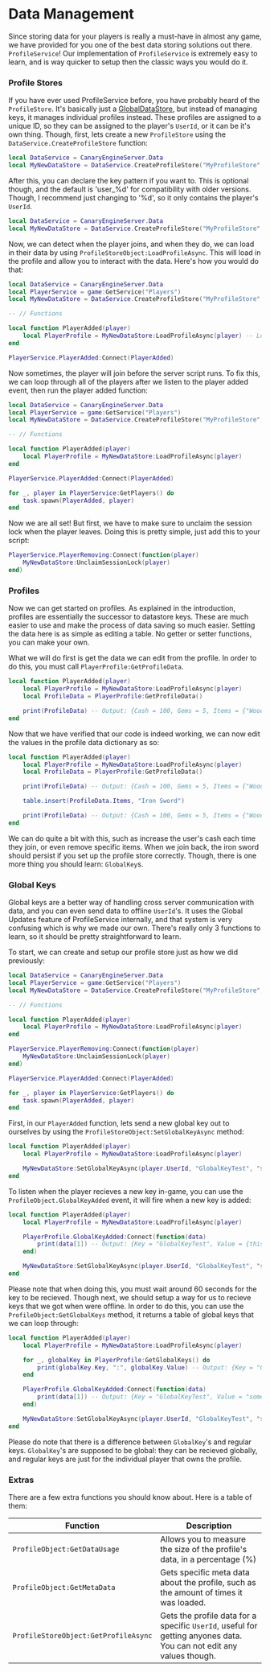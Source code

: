 # Data Management

Since storing data for your players is really a must-have in almost any game, we have provided for you one of the best data storing solutions out there. `ProfileService`! Our implementation of `ProfileService` is extremely easy to learn, and is way quicker to setup then the classic ways you would do it.

### Profile Stores

If you have ever used ProfileService before, you have probably heard of the `ProfileStore`. It's basically just a [GlobalDataStore](https://create.roblox.com/docs/reference/engine/classes/GlobalDataStore), but instead of managing keys, it manages individual profiles instead. These profiles are assigned to a unique ID, so they can be assigned to the player's `UserId`, or it can be it's own thing. Though, first, lets create a new `ProfileStore` using the `DataService.CreateProfileStore` function:

```lua
local DataService = CanaryEngineServer.Data
local MyNewDataStore = DataService.CreateProfileStore("MyProfileStore", {Cash = 100, Gems = 5, Items = {"Wooden Sword"}})
```

After this, you can declare the key pattern if you want to. This is optional though, and the default is 'user_%d' for compatibility with older versions. Though, I recommend just changing to '%d', so it only contains the player's `UserId`.

```lua
local DataService = CanaryEngineServer.Data
local MyNewDataStore = DataService.CreateProfileStore("MyProfileStore", {Cash = 100, Gems = 5, Items = {"Wooden Sword"}}, "%d") -- Change the pattern if you want to, it's better for usage
```

Now, we can detect when the player joins, and when they do, we can load in their data by using `ProfileStoreObject:LoadProfileAsync`. This will load in the profile and allow you to interact with the data. Here's how you would do that:

```lua
local DataService = CanaryEngineServer.Data
local PlayerService = game:GetService("Players")
local MyNewDataStore = DataService.CreateProfileStore("MyProfileStore", {Cash = 100, Gems = 5, Items = {"Wooden Sword"}}, "%d")

-- // Functions

local function PlayerAdded(player)
    local PlayerProfile = MyNewDataStore:LoadProfileAsync(player) -- Load the profile, you can also add an optional `reconcile` argument which reconciles the data
end

PlayerService.PlayerAdded:Connect(PlayerAdded)
```

Now sometimes, the player will join before the server script runs. To fix this, we can loop through all of the players after we listen to the player added event, then run the player added function:

```lua
local DataService = CanaryEngineServer.Data
local PlayerService = game:GetService("Players")
local MyNewDataStore = DataService.CreateProfileStore("MyProfileStore", {Cash = 100, Gems = 5, Items = {"Wooden Sword"}}, "%d")

-- // Functions

local function PlayerAdded(player)
    local PlayerProfile = MyNewDataStore:LoadProfileAsync(player)
end

PlayerService.PlayerAdded:Connect(PlayerAdded)

for _, player in PlayerService:GetPlayers() do
    task.spawn(PlayerAdded, player)
end
```

Now we are all set! But first, we have to make sure to unclaim the session lock when the player leaves. Doing this is pretty simple, just add this to your script:

```lua
PlayerService.PlayerRemoving:Connect(function(player)
    MyNewDataStore:UnclaimSessionLock(player)
end)
```

### Profiles

Now we can get started on profiles. As explained in the introduction, profiles are essentially the successor to datastore keys. These are much easier to use and make the process of data saving so much easier. Setting the data here is as simple as editing a table. No getter or setter functions, you can make your own.

What we will do first is get the data we can edit from the profile. In order to do this, you must call `PlayerProfile:GetProfileData`.

```lua
local function PlayerAdded(player)
    local PlayerProfile = MyNewDataStore:LoadProfileAsync(player)
    local ProfileData = PlayerProfile:GetProfileData()

    print(ProfileData) -- Output: {Cash = 100, Gems = 5, Items = {"Wooden Sword"}}
end
```

Now that we have verified that our code is indeed working, we can now edit the values in the profile data dictionary as so:

```lua
local function PlayerAdded(player)
    local PlayerProfile = MyNewDataStore:LoadProfileAsync(player)
    local ProfileData = PlayerProfile:GetProfileData()

    print(ProfileData) -- Output: {Cash = 100, Gems = 5, Items = {"Wooden Sword"}}

    table.insert(ProfileData.Items, "Iron Sword")

    print(ProfileData) -- Output: {Cash = 100, Gems = 5, Items = {"Wooden Sword", "Iron Sword"}}
end
```

We can do quite a bit with this, such as increase the user's cash each time they join, or even remove specific items. When we join back, the iron sword should persist if you set up the profile store correctly. Though, there is one more thing you should learn: `GlobalKey`s.

### Global Keys

Global keys are a better way of handling cross server communication with data, and you can even send data to offline `UserId`'s. It uses the Global Updates feature of ProfileService internally, and that system is very confusing which is why we made our own. There's really only 3 functions to learn, so it should be pretty straightforward to learn.

To start, we can create and setup our profile store just as how we did previously:

```lua
local DataService = CanaryEngineServer.Data
local PlayerService = game:GetService("Players")
local MyNewDataStore = DataService.CreateProfileStore("MyProfileStore", {Cash = 100, Gems = 5, Items = {"Wooden Sword"}}, "%d")

-- // Functions

local function PlayerAdded(player)
    local PlayerProfile = MyNewDataStore:LoadProfileAsync(player)
end

PlayerService.PlayerRemoving:Connect(function(player)
    MyNewDataStore:UnclaimSessionLock(player)
end)

PlayerService.PlayerAdded:Connect(PlayerAdded)

for _, player in PlayerService:GetPlayers() do
    task.spawn(PlayerAdded, player)
end
```

First, in our `PlayerAdded` function, lets send a new global key out to ourselves by using the `ProfileStoreObject:SetGlobalKeyAsync` method:

```lua
local function PlayerAdded(player)
    local PlayerProfile = MyNewDataStore:LoadProfileAsync(player)

    MyNewDataStore:SetGlobalKeyAsync(player.UserId, "GlobalKeyTest", "somerandomstringdata") -- The first argument is the player who is recieving it, and the others are the key name followed by the value
end
```

To listen when the player recieves a new key in-game, you can use the `ProfileObject.GlobalKeyAdded` event, it will fire when a new key is added:

```lua
local function PlayerAdded(player)
    local PlayerProfile = MyNewDataStore:LoadProfileAsync(player)

    PlayerProfile.GlobalKeyAdded:Connect(function(data)
        print(data[1]) -- Output: {Key = "GlobalKeyTest", Value = {this = "is a test"}, KeyId = 1}
    end)

    MyNewDataStore:SetGlobalKeyAsync(player.UserId, "GlobalKeyTest", "somerandomstringdata")
end
```

Please note that when doing this, you must wait around 60 seconds for the key to be recieved. Though next, we should setup a way for us to recieve keys that we got when were offline. In order to do this, you can use the `ProfileObject:GetGlobalKeys` method, it returns a table of global keys that we can loop through:

```lua
local function PlayerAdded(player)
    local PlayerProfile = MyNewDataStore:LoadProfileAsync(player)

    for _, globalKey in PlayerProfile:GetGlobalKeys() do
        print(globalKey.Key, ":", globalKey.Value) -- Output: {Key = "GlobalKeyTest", Value = "somerandomstringdata", KeyId = 1}
    end

    PlayerProfile.GlobalKeyAdded:Connect(function(data)
        print(data[1]) -- Output: {Key = "GlobalKeyTest", Value = "somerandomstringdata", KeyId = 2}
    end)

    MyNewDataStore:SetGlobalKeyAsync(player.UserId, "GlobalKeyTest", "somerandomstringdata")
end
```

Please do note that there is a difference between `GlobalKey`'s and regular keys. `GlobalKey`'s are supposed to be global: they can be recieved globally, and regular keys are just for the individual player that owns the profile.

### Extras

There are a few extra functions you should know about. Here is a table of them: 

|Function|Description|
|-|-|
|`ProfileObject:GetDataUsage`|Allows you to measure the size of the profile's data, in a percentage (%)|
|`ProfileObject:GetMetaData`|Gets specific meta data about the profile, such as the amount of times it was loaded.|
|`ProfileStoreObject:GetProfileAsync`|Gets the profile data for a specific `UserId`, useful for getting anyones data. You can not edit any values though.|